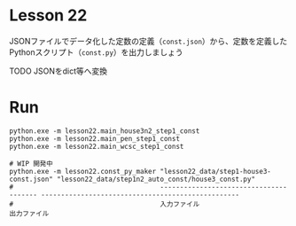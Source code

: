 # Lesson 22

JSONファイルでデータ化した定数の定義（`const.json`）から、定数を定義したPythonスクリプト（`const.py`）を出力しましょう  

TODO JSONをdict等へ変換

# Run

```shell
python.exe -m lesson22.main_house3n2_step1_const
python.exe -m lesson22.main_pen_step1_const
python.exe -m lesson22.main_wcsc_step1_const

# WIP 開発中
python.exe -m lesson22.const_py_maker "lesson22_data/step1-house3-const.json" "lesson22_data/step1n2_auto_const/house3_const.py"
#                                     --------------------------------------- --------------------------------------------------
#                                     入力ファイル                              出力ファイル
```
